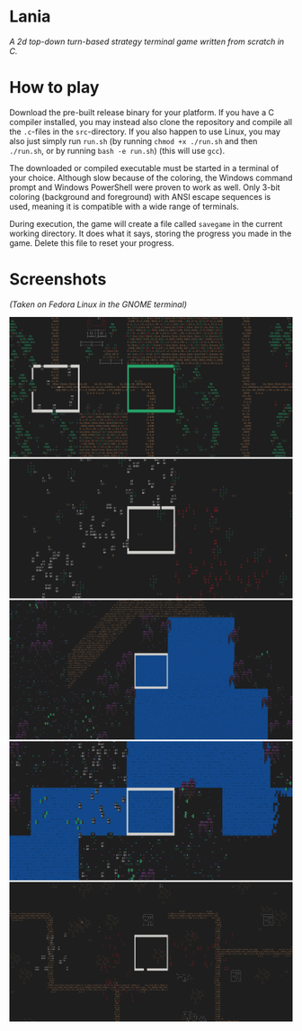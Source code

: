 # Lania
*A 2d top-down turn-based strategy terminal game written from scratch in C.*

# How to play

Download the pre-built release binary for your platform.
If you have a C compiler installed, you may instead also clone the repository and compile all the `.c`-files in the `src`-directory.
If you also happen to use Linux, you may also just simply run `run.sh` (by running `chmod +x ./run.sh` and then `./run.sh`, or by running `bash -e run.sh`) (this will use `gcc`).

The downloaded or compiled executable must be started in a terminal of your choice. Although slow because of the coloring, the Windows command prompt and Windows PowerShell were proven to work as well. Only 3-bit coloring (background and foreground) with ANSI escape sequences is used, meaning it is compatible with a wide range of terminals.

During execution, the game will create a file called `savegame` in the current working directory. It does what it says, storing the progress you made in the game. Delete this file to reset your progress.

# Screenshots

*(Taken on Fedora Linux in the GNOME terminal)*

![Battle of Abil](./screenshots/battle_of_abil.png)
![Endless Desert](./screenshots/endless_desert.png)
![Enchanted Lake](./screenshots/enchanted_lake.png)
![Narrow River Fords](./screenshots/narrow_river_fords.png)
![Western Oasis](./screenshots/western_oasis.png)
